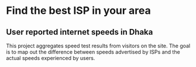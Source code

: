 # Find the best ISP in your area
## User reported internet speeds in Dhaka

This project aggregates speed test results from visitors on the site. The goal is to map out the difference between speeds advertised by ISPs and the actual speeds experienced by users.